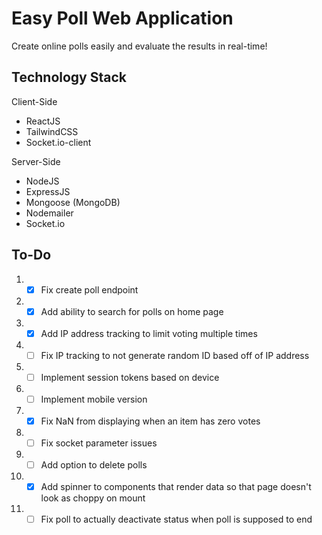# Easy Poll Web Application

Create online polls easily and evaluate the results in real-time! 

## Technology Stack
<p>Client-Side<br></p>

* ReactJS
* TailwindCSS
* Socket.io-client

<p>Server-Side<br></p>

* NodeJS
* ExpressJS
* Mongoose (MongoDB)
* Nodemailer
* Socket.io

  
## To-Do
1. - [x] Fix create poll endpoint
2. - [x] Add ability to search for polls on home page
3. - [x] Add IP address tracking to limit voting multiple times
4. - [ ] Fix IP tracking to not generate random ID based off of IP address
5. - [ ] Implement session tokens based on device
6. - [ ] Implement mobile version 
7. - [x] Fix NaN from displaying when an item has zero votes
8. - [ ] Fix socket parameter issues
9. - [ ] Add option to delete polls
10. - [x] Add spinner to components that render data so that page doesn't look as choppy on mount
11. - [ ] Fix poll to actually deactivate status when poll is supposed to end
